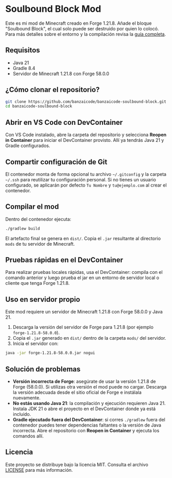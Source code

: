 # Soulbound Block Mod

Este es mi mod de Minecraft creado en Forge 1.21.8. Añade el bloque "Soulbound Block", el cual solo puede ser destruido por quien lo colocó.
Para más detalles sobre el entorno y la compilación revisa la [guía completa](docs/README.md).

## Requisitos

- Java 21
- Gradle 8.4
- Servidor de Minecraft 1.21.8 con Forge 58.0.0

## ¿Cómo clonar el repositorio?

```bash
git clone https://github.com/banzaicode/banzaicode-soulbound-block.git
cd banzaicode-soulbound-block
```

## Abrir en VS Code con DevContainer

Con VS Code instalado, abre la carpeta del repositorio y selecciona **Reopen in Container** para iniciar el DevContainer provisto. Allí ya tendrás Java 21 y Gradle configurados.

## Compartir configuración de Git

El contenedor monta de forma opcional tu archivo `~/.gitconfig` y la carpeta `~/.ssh` para reutilizar tu configuración personal. Si no tienes un usuario configurado, se aplicarán por defecto `Tu Nombre` y `tu@ejemplo.com` al crear el contenedor.

## Compilar el mod

Dentro del contenedor ejecuta:

```bash
./gradlew build
```

El artefacto final se genera en `dist/`. Copia el `.jar` resultante al directorio `mods` de tu servidor de Minecraft.

## Pruebas rápidas en el DevContainer

Para realizar pruebas locales rápidas, usa el DevContainer: compila con el comando anterior y luego prueba el jar en un entorno de servidor local o cliente que tenga Forge 1.21.8.

## Uso en servidor propio

Este mod requiere un servidor de Minecraft 1.21.8 con Forge 58.0.0 y Java 21.

1. Descarga la versión del servidor de Forge para 1.21.8 (por ejemplo `forge-1.21.8-58.0.0`).
2. Copia el `.jar` generado en `dist/` dentro de la carpeta `mods/` del servidor.
3. Inicia el servidor con:

```bash
java -jar forge-1.21.8-58.0.0.jar nogui
```

## Solución de problemas

- **Versión incorrecta de Forge**: asegúrate de usar la versión 1.21.8 de Forge (58.0.0). Si utilizas otra versión el mod puede no cargar. Descarga la versión adecuada desde el sitio oficial de Forge e instálala nuevamente.
- **No estás usando Java 21**: la compilación y ejecución requieren Java 21. Instala JDK 21 o abre el proyecto en el DevContainer donde ya está incluido.
- **Gradle ejecutado fuera del DevContainer**: si corres `./gradlew` fuera del contenedor puedes tener dependencias faltantes o la versión de Java incorrecta. Abre el repositorio con **Reopen in Container** y ejecuta los comandos allí.


## Licencia

Este proyecto se distribuye bajo la licencia MIT. Consulta el archivo [LICENSE](LICENSE) para más información.
